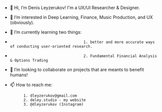 - 👋 Hi, I’m Denis Leyzerukov! I'm a UX/UI Researcher & Designer.
- 👀 I’m interested in Deep Learning, Finance, Music Production, and UX (obviously).
- 🌱 I’m currently learning two things:
-                                      1. better and more accurate ways of conducting user-oriented research.
-                                      2. Fundamental Financial Analysis & Options Trading
- 💞️ I’m looking to collaborate on projects that are meants to benefit humans!
- 📫 How to reach me:

            1. dleyzerukov@gmail.com
            2. deley.studio - my website
            3. @dleyzerukov (Instagram)


<!---
DenisLeyz/DenisLeyz is a ✨ special ✨ repository because its `README.md` (this file) appears on your GitHub profile.
You can click the Preview link to take a look at your changes.
--->
